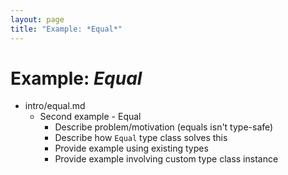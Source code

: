 ```yaml
---
layout: page
title: "Example: *Equal*"
---
```


# Example: *Equal*

 - intro/equal.md
    - Second example - Equal
       - Describe problem/motivation (equals isn't type-safe)
       - Describe how `Equal` type class solves this
       - Provide example using existing types
       - Provide example involving custom type class instance
